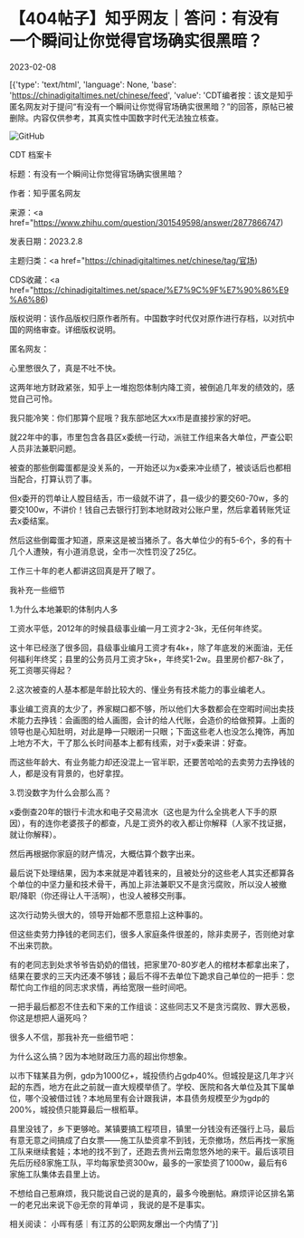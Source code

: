 # 【404帖子】知乎网友｜答问：有没有一个瞬间让你觉得官场确实很黑暗？

2023-02-08

[{'type': 'text/html', 'language': None, 'base': 'https://chinadigitaltimes.net/chinese/feed', 'value': 'CDT编者按：该文是知乎匿名网友对于提问“有没有一个瞬间让你觉得官场确实很黑暗？”的回答，原帖已被删除。内容仅供参考，其真实性中国数字时代无法独立核查。

![GitHub](https://chinadigitaltimes.net/chinese/files/2023/02/image-1675855726320.png)



CDT 档案卡

标题：有没有一个瞬间让你觉得官场确实很黑暗？

作者：知乎匿名网友

来源：<a href="https://www.zhihu.com/question/301549598/answer/2877866747)

发表日期：2023.2.8

主题归类：<a href="https://chinadigitaltimes.net/chinese/tag/官场)

CDS收藏：<a href="https://chinadigitaltimes.net/space/%E7%9C%9F%E7%90%86%E9%A6%86)

版权说明：该作品版权归原作者所有。中国数字时代仅对原作进行存档，以对抗中国的网络审查。详细版权说明。







匿名网友：

心里憋很久了，真是不吐不快。

这两年地方财政紧张，知乎上一堆抱怨体制内降工资，被倒追几年发的绩效的，感觉自己可怜。

我只能冷笑：你们那算个屁哦？我东部地区大xx市是直接抄家的好吧。

就22年中的事，市里包含各县区x委统一行动，派驻工作组来各大单位，严查公职人员非法兼职问题。

被查的那些倒霉蛋都是没关系的，一开始还以为x委来冲业绩了，被谈话后也都相当配合，打算认罚了事。

但x委开的罚单让人膛目结舌，市一级就不讲了，县一级少的要交60-70w，多的要交100w，不讲价！钱自己去银行打到本地财政对公账户里，然后拿着转账凭证去x委结案。

然后这些倒霉蛋才知道，原来这是被当猪杀了。各大单位少的有5-6个，多的有十几个人遭殃，有小道消息说，全市一次性罚没了25亿。

工作三十年的老人都讲这回真是开了眼了。

我补充一些细节

1.为什么本地兼职的体制内人多

工资水平低，2012年的时候县级事业编一月工资才2-3k，无任何年终奖。

这十年已经涨了很多回，县级事业编月工资才有4k+，除了年底发的米面油，无任何福利年终奖；县里的公务员月工资才5k+，年终奖1-2w。县里房价都7-8k了，死工资哪买得起？

2.这次被查的人基本都是年龄比较大的、懂业务有技术能力的事业编老人。

事业编工资真的太少了，养家糊口都不够，所以他们大多数都会在空暇时间出卖技术能力去挣钱：会画图的给人画图，会计的给人代账，会造价的给做预算。上面的领导也是心知肚明，对此是睁一只眼闭一只眼；下面这些老人也没怎么掩饰，再加上地方不大，干了那么长时间基本上都有线索，对于x委来讲：好查。

而这些年龄大、有业务能力却还没混上一官半职，还要苦哈哈的去卖劳力去挣钱的人，都是没有背景的，也好拿捏。

3.罚没数字为什么会那么高？

x委倒查20年的银行卡流水和电子交易流水（这也是为什么全挑老人下手的原因），有的连你老婆孩子的都查，凡是工资外的收入都让你解释（人家不找证据，就让你解释）。

然后再根据你家庭的财产情况，大概估算个数字出来。

最后说下处理结果，因为本来就是冲着钱来的，且被处分的这些老人其实还都算各个单位的中坚力量和技术骨干，再加上非法兼职又不是贪污腐败，所以没人被撤职/降职（你还得让人干活啊），也没人被移交刑事。

这次行动势头很大的，领导开始都不愿意招上这种事的。

但这些卖劳力挣钱的老同志们，很多人家庭条件很差的，除非卖房子，否则绝对拿不出来罚款。

有的老同志到处求爷爷告奶奶的借钱，把家里70-80岁老人的棺材本都拿出来了，结果在要求的三天内还凑不够钱；最后不得不去单位下跪求自己单位的一把手：您帮忙向工作组的同志求求情，再给宽限一些时间吧。

一把手最后都忍不住去和下来的工作组谈：这些同志又不是贪污腐败、罪大恶极，你这是想把人逼死吗？

很多人不信，那我补充一些细节吧：

为什么这么搞？因为本地财政压力高的超出你想象。

以市下辖某县为例，gdp为1000亿+，城投债约占gdp40%。但城投是这几年才兴起的东西，地方在此之前就一直大规模举债了。学校、医院和各大单位及其下属单位，哪个没被借过钱？本地局里有会计跟我讲，本县债务规模至少为gdp的200%，城投债只能算最后一根稻草。

县里没钱了，乡下更够呛。某镇要搞工程项目，镇里一分钱没有还强行上马，最后有意无意之间搞成了白女票——施工队垫资拿不到钱，无奈撤场，然后再找一家施工队来继续套娃；本地的找不到了，还跑去贵州云南忽悠外地的来干。最后该项目先后历经8家施工队，平均每家垫资300w，最多的一家垫资了1000w，最后有6家施工队集体去县里上访。

不想给自己惹麻烦，我只能说自己说的是真的，最多今晚删帖。麻烦评论区排名第一的老兄出来说下@无奈的背单词 ，我说的是不是事实。

相关阅读： 小晖有感｜有江苏的公职网友爆出一个内情了'}]